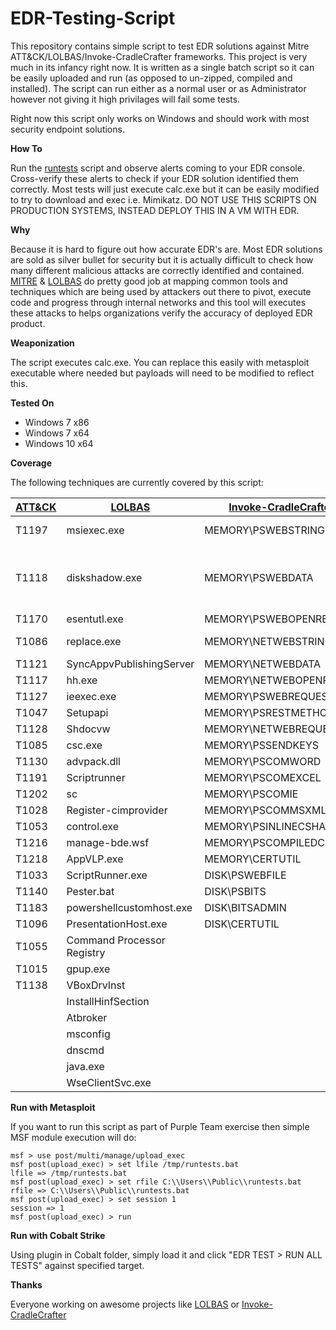 # EDR-Testing-Script

This repository contains simple script to test EDR solutions against Mitre ATT&CK/LOLBAS/Invoke-CradleCrafter frameworks. This project is very much in its infancy right now. It is written as a single batch script so it can be easily uploaded and run (as opposed to un-zipped, compiled and installed). The script can run either as a normal user or as Administrator however not giving it high privilages will fail some tests.

Right now this script only works on Windows and should work with most security endpoint solutions.

**How To**

Run the [runtests](runtests.bat) script and observe alerts coming to your EDR console. Cross-verify these alerts to check if your EDR solution identified them correctly. Most tests will just execute calc.exe but it can be easily modified to try to download and exec i.e. Mimikatz. DO NOT USE THIS SCRIPTS ON PRODUCTION SYSTEMS, INSTEAD DEPLOY THIS IN A VM WITH EDR. 

**Why**

Because it is hard to figure out how accurate EDR's are. Most EDR solutions are sold as silver bullet for security but it is actually difficult to check how many different malicious attacks are correctly identified and contained. [MITRE](https://attack.mitre.org/wiki/Main_Page) & [LOLBAS](https://github.com/api0cradle/LOLBAS ) do pretty good job at mapping common tools and techniques which are being used by attackers out there to pivot, execute code and progress through internal networks and this tool will executes these attacks to helps organizations verify the accuracy of deployed EDR product. 

**Weaponization** 

The script executes calc.exe. You can replace this easily with metasploit executable where needed but payloads will need to be modified to reflect this.

**Tested On**

* Windows 7 x86
* Windows 7 x64
* Windows 10 x64

**Coverage**

The following techniques are currently covered by this script: 

| [ATT&CK](https://attack.mitre.org/)  | [LOLBAS](https://github.com/LOLBAS-Project/LOLBAS) | [Invoke-CradleCrafter](https://github.com/danielbohannon/Invoke-CradleCrafter)  | Custom | Variants | [Invoke-DOSfuscation](https://github.com/danielbohannon/Invoke-DOSfuscation) | 
| ------------- | ------------- | ------------- | ------------- | ------------- | ------------- | 
| T1197  | msiexec.exe  | MEMORY\PSWEBSTRING | winnt32 |  bitsadmin regsrv32  | BINARY\CMD\1 | 
| T1118  | diskshadow.exe  | MEMORY\PSWEBDATA | winrs | manage-bde.wsf + rundll32 JS | BINARY\CMD\2 | 
| T1170  | esentutl.exe | MEMORY\PSWEBOPENREAD | waitfor | | BINARY\CMD\3 |
| T1086  | replace.exe | MEMORY\NETWEBSTRING | .SettingContent-ms file  | | BINARY\PS\1 | 
| T1121  | SyncAppvPublishingServer | MEMORY\NETWEBDATA | | | BINARY\PS\2 |
| T1117  | hh.exe | MEMORY\NETWEBOPENREAD | | | BINARY\PS\3 |
| T1127  | ieexec.exe | MEMORY\PSWEBREQUEST | | | ENCODING\1 |
| T1047  | Setupapi | MEMORY\PSRESTMETHOD | | | ENCODING\2 |
| T1128  | Shdocvw | MEMORY\NETWEBREQUEST | | | ENCODING\3 |
| T1085  | csc.exe | MEMORY\PSSENDKEYS | | | PAYLOAD\CONCAT\1 |
| T1130  | advpack.dll | MEMORY\PSCOMWORD | | | PAYLOAD\CONCAT\2 |
| T1191  | Scriptrunner | MEMORY\PSCOMEXCEL | | | PAYLOAD\CONCAT\3 |
| T1202  | sc | MEMORY\PSCOMIE | | | PAYLOAD\REVERSE\1 |
| T1028  | Register-cimprovider | MEMORY\PSCOMMSXML | | | PAYLOAD\REVERSE\2 |
| T1053  | control.exe | MEMORY\PSINLINECSHARP | | | PAYLOAD\REVERSE\3 |
| T1216  | manage-bde.wsf | MEMORY\PSCOMPILEDCSHARP | | | PAYLOAD\FORCODE\1 |
| T1218  | AppVLP.exe | MEMORY\CERTUTIL | | | PAYLOAD\FORCODE\2 |
| T1033  | ScriptRunner.exe | DISK\PSWEBFILE | | | PAYLOAD\FORCODE\3 |
| T1140  | Pester.bat | DISK\PSBITS | | | PAYLOAD\FINCODE\1 |
| T1183  | powershellcustomhost.exe | DISK\BITSADMIN | | | PAYLOAD\FINCODE\2 |
| T1096  | PresentationHost.exe | DISK\CERTUTIL | | | PAYLOAD\FINCODE\3 |
| T1055  | Command Processor Registry | |
| T1015  | gpup.exe | |
| T1138  | VBoxDrvInst | | 
| | InstallHinfSection | |
| | Atbroker | |
| | msconfig | |
| | dnscmd | | 
| | java.exe | | 
| | WseClientSvc.exe | |


**Run with Metasploit**

If you want to run this script as part of Purple Team exercise then simple MSF module execution will do:

```
msf > use post/multi/manage/upload_exec
msf post(upload_exec) > set lfile /tmp/runtests.bat
lfile => /tmp/runtests.bat
msf post(upload_exec) > set rfile C:\\Users\\Public\\runtests.bat
rfile => C:\\Users\\Public\\runtests.bat
msf post(upload_exec) > set session 1
session => 1
msf post(upload_exec) > run
```

**Run with Cobalt Strike**

Using plugin in Cobalt folder, simply load it and click "EDR TEST > RUN ALL TESTS" against specified target.

**Thanks** 

Everyone working on awesome projects like [LOLBAS](https://github.com/LOLBAS-Project/LOLBAS) or [Invoke-CradleCrafter](https://github.com/danielbohannon/Invoke-CradleCrafter) 